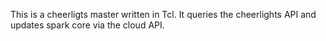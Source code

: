 This is a cheerligts master written in Tcl. It queries the cheerlights API and updates spark core via the cloud API.
